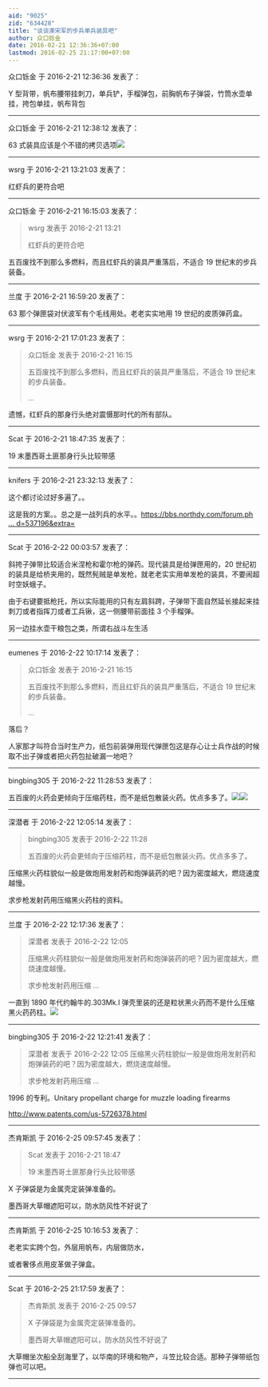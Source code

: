 ```yaml
---
aid: "9025"
zid: "634428"
title: "谈谈澳宋军的步兵单兵装具吧"
author: 众口铄金
date: 2016-02-21 12:36:36+07:00
lastmod: 2016-02-25 21:17:00+07:00
---
```


众口铄金 于 2016-2-21 12:36:36 发表了：

Y 型背带，帆布腰带挂刺刀，单兵铲，手榴弹包，前胸帆布子弹袋，竹筒水壶单挂，挎包单挂，帆布背包

---

众口铄金 于 2016-2-21 12:38:12 发表了：

63 式装具应该是个不错的拷贝选项![](http://img1.itiexue.net/1783/17831509.jpg?34)

---

wsrg 于 2016-2-21 13:21:03 发表了：

红虾兵的更符合吧

---

众口铄金 于 2016-2-21 16:15:03 发表了：

> wsrg 发表于 2016-2-21 13:21
>
> 红虾兵的更符合吧

五百废找不到那么多燃料，而且红虾兵的装具严重落后，不适合 19 世纪末的步兵装备。

---

兰度 于 2016-2-21 16:59:20 发表了：

63 那个弹匣袋对伏波军有个毛线用处。老老实实地用 19 世纪的皮质弹药盒。

---

wsrg 于 2016-2-21 17:01:23 发表了：

> 众口铄金 发表于 2016-2-21 16:15
>
> 五百废找不到那么多燃料，而且红虾兵的装具严重落后，不适合 19 世纪末的步兵装备。
>
> ...

遗憾，红虾兵的那身行头绝对震慑那时代的所有部队。

---

Scat 于 2016-2-21 18:47:35 发表了：

19 末墨西哥土匪那身行头比较带感

---

knifers 于 2016-2-21 23:32:13 发表了：

这个都讨论过好多遍了。。

这是我的方案。。总之是一战列兵的水平。。[https://bbs.northdy.com/forum.ph ... d=537196&extra=](https://bbs.northdy.com/forum.php?mod=viewthread&tid=537196&extra=)

---

Scat 于 2016-2-22 00:03:57 发表了：

斜挎子弹带比较适合米涅枪和霍尔枪的弹药。现代装具是给弹匣用的，20 世纪初的装具是给桥夹用的，既然髡贼是单发枪，就老老实实用单发枪的装具，不要闹超时空妖蛾子。

由于右键要抵枪托，所以实际能用的只有左肩斜跨，子弹带下面自然延长接起来挂刺刀或者指挥刀或者工兵锹，这一侧腰带前面挂 3 个手榴弹。

另一边挂水壶干粮包之类，所谓右战斗左生活

---

eumenes 于 2016-2-22 10:17:14 发表了：

> 众口铄金 发表于 2016-2-21 16:15
>
> 五百废找不到那么多燃料，而且红虾兵的装具严重落后，不适合 19 世纪末的步兵装备。
>
> ...

落后？

人家那才叫符合当时生产力，纸包前装弹用现代弹匣包这是存心让士兵作战的时候取不出子弹或者把火药包扯破漏一地吧？

---

bingbing305 于 2016-2-22 11:28:53 发表了：

五百废的火药会更倾向于压缩药柱，而不是纸包散装火药。优点多多了。![](http://www.svartkrutt.net/articles/bilder/kulekammer/kulekammer1stor.jpg)![](http://www.backcountrychronicles.com/wp-content/uploads/2011/10/Pyrodex_pellets_120_grains.jpg)

---

深潜者 于 2016-2-22 12:05:14 发表了：

> bingbing305 发表于 2016-2-22 11:28
>
> 五百废的火药会更倾向于压缩药柱，而不是纸包散装火药。优点多多了。

压缩黑火药柱貌似一般是做炮用发射药和炮弹装药的吧？因为密度越大，燃烧速度越慢。

求步枪发射药用压缩黑火药柱的资料。

---

兰度 于 2016-2-22 12:17:36 发表了：

> 深潜者 发表于 2016-2-22 12:05
>
> 压缩黑火药柱貌似一般是做炮用发射药和炮弹装药的吧？因为密度越大，燃烧速度越慢。
>
> 求步枪发射药用压缩 ...

一直到 1890 年代约翰牛的.303Mk.I 弹壳里装的还是粒状黑火药而不是什么压缩黑火药药柱。![](http://www.warrelics.eu/forum/attachments/ordnance-ammo/102501d1273074420-quick-reference-303-headstamps-cordite303britishblackp.jpg)

---

bingbing305 于 2016-2-22 12:21:41 发表了：

> 深潜者 发表于 2016-2-22 12:05 压缩黑火药柱貌似一般是做炮用发射药和炮弹装药的吧？因为密度越大，燃烧速度越慢。
>
> 求步枪发射药用压缩 ...

1996 的专利。Unitary propellant charge for muzzle loading firearms

http://www.patents.com/us-5726378.html

---

杰肯斯凯 于 2016-2-25 09:57:45 发表了：

> Scat 发表于 2016-2-21 18:47
>
> 19 末墨西哥土匪那身行头比较带感

X 子弹袋是为金属壳定装弹准备的。

墨西哥大草帽遮阳可以，防水防风性不好说了

---

杰肯斯凯 于 2016-2-25 10:16:53 发表了：

老老实实跨个包，外层用帆布，内层做防水，

或者奢侈点用皮革做子弹盒。

---

Scat 于 2016-2-25 21:17:59 发表了：

> 杰肯斯凯 发表于 2016-2-25 09:57
>
> X 子弹袋是为金属壳定装弹准备的。
>
> 墨西哥大草帽遮阳可以，防水防风性不好说了

大草帽坐次船全刮海里了，以华南的环境和物产，斗笠比较合适。那种子弹带纸包弹也可以吧。

---
